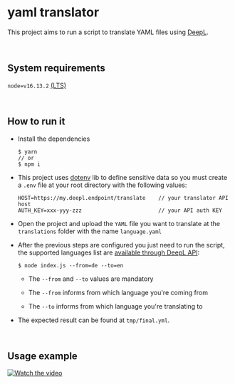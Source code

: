 # yaml translator

This project aims to run a script to translate YAML files using [DeepL](https://www.deepl.com/en/quality.html).

<br>

## System requirements

`node=v16.13.2` [(LTS)](https://nodejs.org/en/about/releases/)

<br>

## How to run it

- Install the dependencies
    ```
    $ yarn
    // or
    $ npm i
    ```

- This project uses [dotenv](https://www.npmjs.com/package/dotenv) lib to define sensitive data so you must create a `.env` file at your root directory with the following values:

    ```
    HOST=https://my.deepl.endpoint/translate    // your translator API host
    AUTH_KEY=xxx-yyy-zzz                        // your API auth KEY
    ```

- Open the project and upload the `YAML` file you want to translate at the `translations` folder with the name `language.yaml`

- After the previous steps are configured you just need to run the script, the supported languages list are [available through DeepL API](https://www.deepl.com/docs-api/other-functions/listing-supported-languages/):

    ```
    $ node index.js --from=de --to=en
    ```

    - The `--from` and `--to` values are mandatory

    - The `--from` informs from which language you're coming from

    - The `--to` informs from which language you're translating to

- The expected result can be found at `tmp/final.yml`.

<br>

## Usage example

[![Watch the video](https://i.imgur.com/StY7aHU.png)](https://youtu.be/dWrn_Od2J5I)

